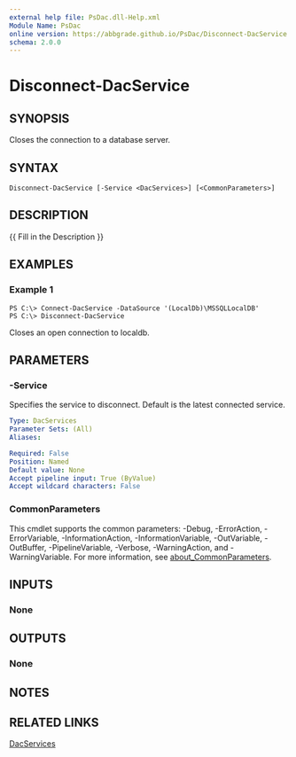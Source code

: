 ```yaml
---
external help file: PsDac.dll-Help.xml
Module Name: PsDac
online version: https://abbgrade.github.io/PsDac/Disconnect-DacService.html
schema: 2.0.0
---
```


# Disconnect-DacService

## SYNOPSIS
Closes the connection to a database server.

## SYNTAX

```
Disconnect-DacService [-Service <DacServices>] [<CommonParameters>]
```

## DESCRIPTION
{{ Fill in the Description }}

## EXAMPLES

### Example 1
```
PS C:\> Connect-DacService -DataSource '(LocalDb)\MSSQLLocalDB'
PS C:\> Disconnect-DacService
```

Closes an open connection to localdb.

## PARAMETERS

### -Service
Specifies the service to disconnect.
Default is the latest connected service.

```yaml
Type: DacServices
Parameter Sets: (All)
Aliases:

Required: False
Position: Named
Default value: None
Accept pipeline input: True (ByValue)
Accept wildcard characters: False
```

### CommonParameters
This cmdlet supports the common parameters: -Debug, -ErrorAction, -ErrorVariable, -InformationAction, -InformationVariable, -OutVariable, -OutBuffer, -PipelineVariable, -Verbose, -WarningAction, and -WarningVariable. For more information, see [about_CommonParameters](http://go.microsoft.com/fwlink/?LinkID=113216).

## INPUTS

### None
## OUTPUTS

### None
## NOTES

## RELATED LINKS

[DacServices](https://docs.microsoft.com/en-us/dotnet/api/microsoft.sqlserver.dac.dacservices)


